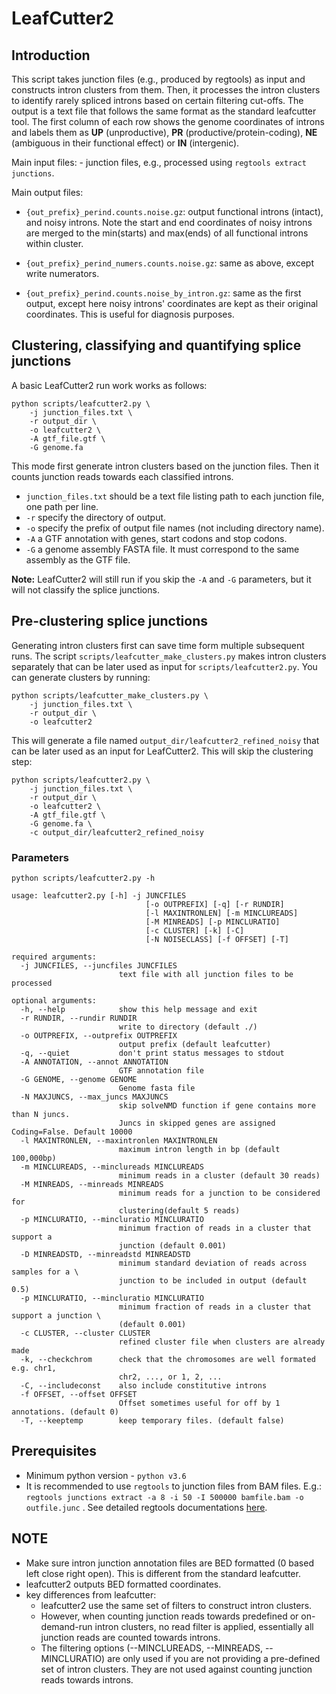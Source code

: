 # LeafCutter2

## Introduction

This script takes junction files (e.g., produced by regtools) as input and constructs intron clusters from them. Then, it processes the intron clusters to identify rarely spliced introns based on certain filtering cut-offs. The output is a text file that follows the same format as the standard leafcutter tool. The first column of each row shows the genome coordinates of introns and labels them as **UP** (unproductive), **PR** (productive/protein-coding), **NE** (ambiguous in their functional effect) or **IN** (intergenic).


Main input files:
    - junction files, e.g., processed using `regtools extract junctions`. 


Main output files:

- `{out_prefix}_perind.counts.noise.gz`: output functional introns (intact), and  noisy introns. Note the start and end coordinates of noisy introns are merged to the min(starts) and max(ends) of all functional introns within cluster.

- `{out_prefix}_perind_numers.counts.noise.gz`: same as above, except write numerators.

- `{out_prefix}_perind.counts.noise_by_intron.gz`: same as the first output, except here noisy introns' coordinates are kept as their original coordinates. This is useful for diagnosis purposes. 


## Clustering, classifying and quantifying splice junctions

A basic LeafCutter2 run work works as follows:

```
python scripts/leafcutter2.py \
    -j junction_files.txt \
    -r output_dir \
    -o leafcutter2 \
    -A gtf_file.gtf \
    -G genome.fa
```

This mode first generate intron clusters based on the junction files. Then it counts junction reads towards each classified
introns.
-    `junction_files.txt` should be a text file listing path to each junction file, one path per line.
-    `-r` specify the directory of output. 
-    `-o` specify the prefix of output file names (not including directory name).
-    `-A` a GTF annotation with genes, start codons and stop codons.
-    `-G` a genome assembly FASTA file. It must correspond to the same assembly as the GTF file.


**Note:** LeafCutter2 will still run if you skip the `-A` and `-G` parameters, but it will not classify the splice junctions.


## Pre-clustering splice junctions

Generating intron clusters first can save time form multiple subsequent runs. The script `scripts/leafcutter_make_clusters.py`
makes intron clusters separately that can be later used as input for `scripts/leafcutter2.py`. You can generate clusters by running: 

```
python scripts/leafcutter_make_clusters.py \
    -j junction_files.txt \
    -r output_dir \
    -o leafcutter2 
```
This will generate a file named `output_dir/leafcutter2_refined_noisy` that can be later used as an input for LeafCutter2. This will skip the clustering step:

```
python scripts/leafcutter2.py \
    -j junction_files.txt \
    -r output_dir \
    -o leafcutter2 \
    -A gtf_file.gtf \
    -G genome.fa \
    -c output_dir/leafcutter2_refined_noisy
```


### Parameters

```
python scripts/leafcutter2.py -h

usage: leafcutter2.py [-h] -j JUNCFILES 
                              [-o OUTPREFIX] [-q] [-r RUNDIR]
                              [-l MAXINTRONLEN] [-m MINCLUREADS]
                              [-M MINREADS] [-p MINCLURATIO]
                              [-c CLUSTER] [-k] [-C]
                              [-N NOISECLASS] [-f OFFSET] [-T]

required arguments:
  -j JUNCFILES, --juncfiles JUNCFILES
                        text file with all junction files to be processed
                        
optional arguments:
  -h, --help            show this help message and exit
  -r RUNDIR, --rundir RUNDIR
                        write to directory (default ./)
  -o OUTPREFIX, --outprefix OUTPREFIX
                        output prefix (default leafcutter)
  -q, --quiet           don't print status messages to stdout
  -A ANNOTATION, --annot ANNOTATION
                        GTF annotation file
  -G GENOME, --genome GENOME
                        Genome fasta file
  -N MAXJUNCS, --max_juncs MAXJUNCS
                        skip solveNMD function if gene contains more than N juncs. 
                        Juncs in skipped genes are assigned Coding=False. Default 10000
  -l MAXINTRONLEN, --maxintronlen MAXINTRONLEN
                        maximum intron length in bp (default 100,000bp)
  -m MINCLUREADS, --minclureads MINCLUREADS
                        minimum reads in a cluster (default 30 reads)
  -M MINREADS, --minreads MINREADS
                        minimum reads for a junction to be considered for
                        clustering(default 5 reads)
  -p MINCLURATIO, --mincluratio MINCLURATIO
                        minimum fraction of reads in a cluster that support a
                        junction (default 0.001)
  -D MINREADSTD, --minreadstd MINREADSTD
                        minimum standard deviation of reads across samples for a \
                        junction to be included in output (default 0.5)
  -p MINCLURATIO, --mincluratio MINCLURATIO
                        minimum fraction of reads in a cluster that support a junction \
                        (default 0.001)
  -c CLUSTER, --cluster CLUSTER
                        refined cluster file when clusters are already made
  -k, --checkchrom      check that the chromosomes are well formated e.g. chr1,
                        chr2, ..., or 1, 2, ...
  -C, --includeconst    also include constitutive introns
  -f OFFSET, --offset OFFSET
                        Offset sometimes useful for off by 1 annotations. (default 0)
  -T, --keeptemp        keep temporary files. (default false)
```


## Prerequisites

- Minimum python version - `python v3.6`
- It is recommended to use `regtools` to junction files from BAM files. E.g.: `regtools junctions extract -a 8 -i 50 -I 500000 bamfile.bam -o outfile.junc` . See detailed regtools documentations [here](https://regtools.readthedocs.io/en/latest/commands/junctions-extract/).

## NOTE

- Make sure intron junction annotation files are BED formatted (0 based left close right open). This is different from the standard leafcutter.
- leafcutter2 outputs BED formatted coordinates.
- key differences from leafcutter:
    - leafcutter2 use the same set of filters to construct intron clusters.
    - However, when counting junction reads towards predefined or on-demand-run intron clusters, no read filter is applied, essentially all junction reads are counted towards introns.
    - The filtering options (--MINCLUREADS, --MINREADS, --MINCLURATIO) are only used if you are not providing a pre-defined set of intron clusters. They are not used against counting junction reads towards introns.

